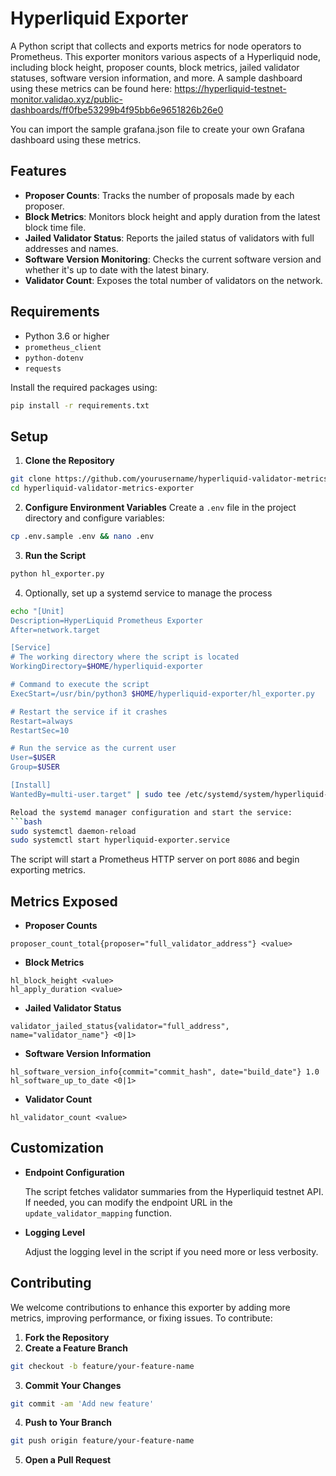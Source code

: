 # Hyperliquid Exporter

A Python script that collects and exports metrics for node operators to Prometheus. This exporter monitors various aspects of a Hyperliquid node, including block height, proposer counts, block metrics, jailed validator statuses, software version information, and more.
A sample dashboard using these metrics can be found here: https://hyperliquid-testnet-monitor.validao.xyz/public-dashboards/ff0fbe53299b4f95bb6e9651826b26e0

You can import the sample grafana.json file to create your own Grafana dashboard using these metrics.
## Features

- **Proposer Counts**: Tracks the number of proposals made by each proposer.
- **Block Metrics**: Monitors block height and apply duration from the latest block time file.
- **Jailed Validator Status**: Reports the jailed status of validators with full addresses and names.
- **Software Version Monitoring**: Checks the current software version and whether it's up to date with the latest binary.
- **Validator Count**: Exposes the total number of validators on the network.

## Requirements

- Python 3.6 or higher
- `prometheus_client`
- `python-dotenv`
- `requests`

Install the required packages using:

```bash
pip install -r requirements.txt
```

## Setup

1. **Clone the Repository** 
```bash
git clone https://github.com/yourusername/hyperliquid-validator-metrics-exporter.git
cd hyperliquid-validator-metrics-exporter
```

2. **Configure Environment Variables**
Create a `.env` file in the project directory and configure variables:
```bash
cp .env.sample .env && nano .env
```

3. **Run the Script**
```bash
python hl_exporter.py
```

4. Optionally, set up a systemd service to manage the process
```bash
echo "[Unit]
Description=HyperLiquid Prometheus Exporter
After=network.target

[Service]
# The working directory where the script is located
WorkingDirectory=$HOME/hyperliquid-exporter

# Command to execute the script
ExecStart=/usr/bin/python3 $HOME/hyperliquid-exporter/hl_exporter.py

# Restart the service if it crashes
Restart=always
RestartSec=10

# Run the service as the current user
User=$USER
Group=$USER

[Install]
WantedBy=multi-user.target" | sudo tee /etc/systemd/system/hyperliquid-exporter.service

Reload the systemd manager configuration and start the service:
```bash
sudo systemctl daemon-reload
sudo systemctl start hyperliquid-exporter.service
```

The script will start a Prometheus HTTP server on port `8086` and begin exporting metrics.

## Metrics Exposed

- **Proposer Counts**
```
proposer_count_total{proposer="full_validator_address"} <value>
```
- **Block Metrics**
```
hl_block_height <value>
hl_apply_duration <value>
```
- **Jailed Validator Status**
```
validator_jailed_status{validator="full_address", name="validator_name"} <0|1>
```
- **Software Version Information**
```
hl_software_version_info{commit="commit_hash", date="build_date"} 1.0
hl_software_up_to_date <0|1>
```
- **Validator Count**
```
hl_validator_count <value>
```

## Customization

- **Endpoint Configuration**
    
    The script fetches validator summaries from the Hyperliquid testnet API. If needed, you can modify the endpoint URL in the `update_validator_mapping` function.
    
- **Logging Level**
    
    Adjust the logging level in the script if you need more or less verbosity.
    

## Contributing

We welcome contributions to enhance this exporter by adding more metrics, improving performance, or fixing issues. To contribute:

1. **Fork the Repository**
2. **Create a Feature Branch**
```bash
git checkout -b feature/your-feature-name
```
3. **Commit Your Changes**
```bash
git commit -am 'Add new feature'
```
4. **Push to Your Branch**
```bash
git push origin feature/your-feature-name
```
5. **Open a Pull Request**


